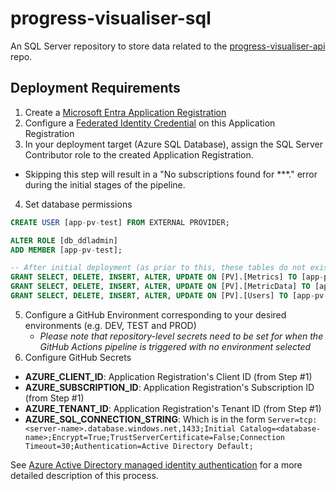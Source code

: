 # progress-visualiser-sql
An SQL Server repository to store data related to the [progress-visualiser-api](https://github.com/yalshaeyr/progress-visualiser-api) repo.

## Deployment Requirements
1. Create a [Microsoft Entra Application Registration](https://learn.microsoft.com/en-us/entra/identity-platform/howto-create-service-principal-portal#register-an-application-with-microsoft-entra-id-and-create-a-service-principal)
2. Configure a [Federated Identity Credential](https://learn.microsoft.com/en-us/azure/azure-sql/database/connect-github-actions-sql-db?view=azuresql&tabs=openid#generate-deployment-credentials) on this Application Registration
3. In your deployment target (Azure SQL Database), assign the SQL Server Contributor role to the created Application Registration.
- Skipping this step will result in a "No subscriptions found for ***." error during the initial stages of the pipeline.
4. Set database permissions
```SQL
CREATE USER [app-pv-test] FROM EXTERNAL PROVIDER;

ALTER ROLE [db_ddladmin]
ADD MEMBER [app-pv-test];

-- After initial deployment (as prior to this, these tables do not exist)
GRANT SELECT, DELETE, INSERT, ALTER, UPDATE ON [PV].[Metrics] TO [app-pv-test]
GRANT SELECT, DELETE, INSERT, ALTER, UPDATE ON [PV].[MetricData] TO [app-pv-test]
GRANT SELECT, DELETE, INSERT, ALTER, UPDATE ON [PV].[Users] TO [app-pv-test]
```
5. Configure a GitHub Environment corresponding to your desired environments (e.g. DEV, TEST and PROD)
   - *Please note that repository-level secrets need to be set for when the GitHub Actions pipeline is triggered with no environment selected*
6. Configure GitHub Secrets
- **AZURE_CLIENT_ID**:	Application Registration's Client ID (from Step #1)
- **AZURE_SUBSCRIPTION_ID**:	Application Registration's Subscription ID (from Step #1)
- **AZURE_TENANT_ID**:	Application Registration's Tenant ID (from Step #1)
- **AZURE_SQL_CONNECTION_STRING**: Which is in the form `Server=tcp:<server-name>.database.windows.net,1433;Initial Catalog=<database-name>;Encrypt=True;TrustServerCertificate=False;Connection Timeout=30;Authentication=Active Directory Default;`

See [Azure Active Directory managed identity authentication](https://github.com/Azure/sql-action/blob/master/CONNECTION.md#azure-active-directory-managed-identity-authentication) for a more detailed description of this process.